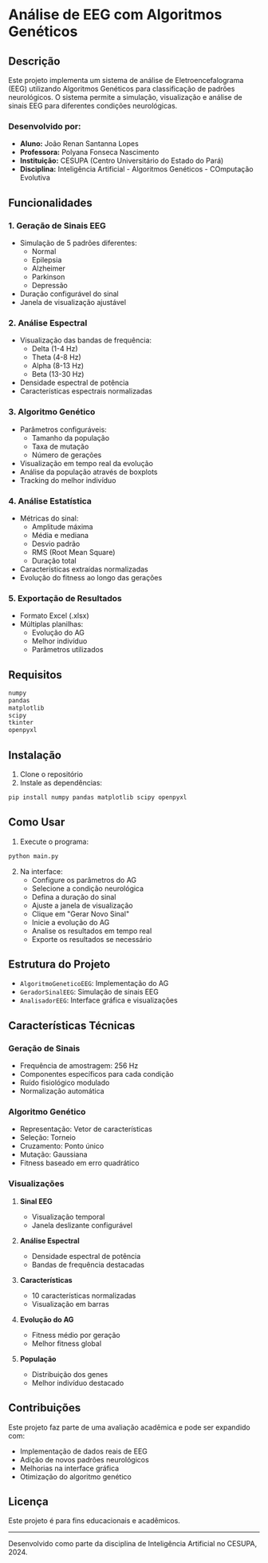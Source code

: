 # Análise de EEG com Algoritmos Genéticos

## Descrição
Este projeto implementa um sistema de análise de Eletroencefalograma (EEG) utilizando Algoritmos Genéticos para classificação de padrões neurológicos. O sistema permite a simulação, visualização e análise de sinais EEG para diferentes condições neurológicas.

### Desenvolvido por:
- **Aluno:** João Renan Santanna Lopes
- **Professora:** Polyana Fonseca Nascimento
- **Instituição:** CESUPA (Centro Universitário do Estado do Pará)
- **Disciplina:** Inteligência Artificial - Algoritmos Genéticos - COmputação Evolutiva

## Funcionalidades

### 1. Geração de Sinais EEG
- Simulação de 5 padrões diferentes:
  - Normal
  - Epilepsia
  - Alzheimer
  - Parkinson
  - Depressão
- Duração configurável do sinal
- Janela de visualização ajustável

### 2. Análise Espectral
- Visualização das bandas de frequência:
  - Delta (1-4 Hz)
  - Theta (4-8 Hz)
  - Alpha (8-13 Hz)
  - Beta (13-30 Hz)
- Densidade espectral de potência
- Características espectrais normalizadas

### 3. Algoritmo Genético
- Parâmetros configuráveis:
  - Tamanho da população
  - Taxa de mutação
  - Número de gerações
- Visualização em tempo real da evolução
- Análise da população através de boxplots
- Tracking do melhor indivíduo

### 4. Análise Estatística
- Métricas do sinal:
  - Amplitude máxima
  - Média e mediana
  - Desvio padrão
  - RMS (Root Mean Square)
  - Duração total
- Características extraídas normalizadas
- Evolução do fitness ao longo das gerações

### 5. Exportação de Resultados
- Formato Excel (.xlsx)
- Múltiplas planilhas:
  - Evolução do AG
  - Melhor indivíduo
  - Parâmetros utilizados

## Requisitos
```python
numpy
pandas
matplotlib
scipy
tkinter
openpyxl
```

## Instalação
1. Clone o repositório
2. Instale as dependências:
```bash
pip install numpy pandas matplotlib scipy openpyxl
```

## Como Usar
1. Execute o programa:
```bash
python main.py
```

2. Na interface:
   - Configure os parâmetros do AG
   - Selecione a condição neurológica
   - Defina a duração do sinal
   - Ajuste a janela de visualização
   - Clique em "Gerar Novo Sinal"
   - Inicie a evolução do AG
   - Analise os resultados em tempo real
   - Exporte os resultados se necessário

## Estrutura do Projeto
- `AlgoritmoGeneticoEEG`: Implementação do AG
- `GeradorSinalEEG`: Simulação de sinais EEG
- `AnalisadorEEG`: Interface gráfica e visualizações

## Características Técnicas

### Geração de Sinais
- Frequência de amostragem: 256 Hz
- Componentes específicos para cada condição
- Ruído fisiológico modulado
- Normalização automática

### Algoritmo Genético
- Representação: Vetor de características
- Seleção: Torneio
- Cruzamento: Ponto único
- Mutação: Gaussiana
- Fitness baseado em erro quadrático

### Visualizações
1. **Sinal EEG**
   - Visualização temporal
   - Janela deslizante configurável

2. **Análise Espectral**
   - Densidade espectral de potência
   - Bandas de frequência destacadas

3. **Características**
   - 10 características normalizadas
   - Visualização em barras

4. **Evolução do AG**
   - Fitness médio por geração
   - Melhor fitness global

5. **População**
   - Distribuição dos genes
   - Melhor indivíduo destacado

## Contribuições
Este projeto faz parte de uma avaliação acadêmica e pode ser expandido com:
- Implementação de dados reais de EEG
- Adição de novos padrões neurológicos
- Melhorias na interface gráfica
- Otimização do algoritmo genético

## Licença
Este projeto é para fins educacionais e acadêmicos.

---
Desenvolvido como parte da disciplina de Inteligência Artificial no CESUPA, 2024.
